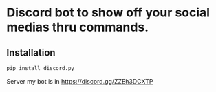 # Discord bot to show off your social medias thru commands.

## Installation 

```bash
pip install discord.py
```

Server my bot is in https://discord.gg/ZZEh3DCXTP
